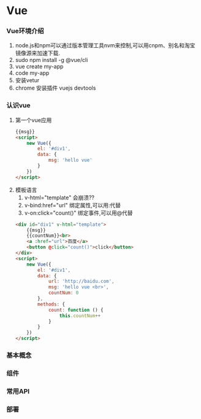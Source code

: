 # Vue

### Vue环境介绍
1. node.js和npm可以通过版本管理工具nvm来控制,可以用cnpm、别名和淘宝镜像源来加速下载.
2. sudo npm install -g @vue/cli
3. vue create my-app
4. code my-app
5. 安装vetur
6. chrome 安装插件 vuejs devtools
   
### 认识vue
1. 第一个vue应用
    ```html
    {{msg}}
    <script>
        new Vue({
            el: '#div1',
            data: {
                msg: 'hello vue'
            }
        })
    </script>
    ```
2. 模板语言
   1. v-html="template" 会崩溃??
   2. v-bind:href="url" 绑定属性,可以用:代替
   3. v-on:click="count()" 绑定事件,可以用@代替
    ```html
    <div id="div1" v-html="template">
        {{msg}}
        {{countNum}}<br>
        <a :href="url">百度</a>
        <button @click="count()">click</button>
    </div>
    <script>
        new Vue({
            el: '#div1',
            data: {
                url: 'http://baidu.com',
                msg: 'hello vue <br>',
                countNum: 0
            },
            methods: {
                count: function () {
                    this.countNum++
                }
            }
        })
    </script>
    ```
### 基本概念
### 组件
### 常用API
### 部署